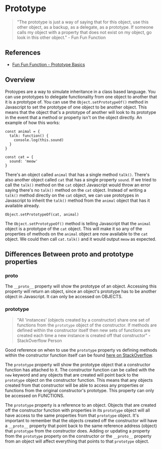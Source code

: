 # Prototype

>"The prototype is just a way of saying that for this object, use this other object, as a backup, as a delegate, as a prototype.  If someone calls my object with a property that does not exist on my object, go look in this other object." - Fun Fun Function

## References

- [Fun Fun Function - Prototype Basics](https://www.youtube.com/watch?v=YkoelSTUy7A)

## Overview

Protoypes are a way to simulate inheritance in a class based language.  You can use prototypes to delegate functionality from one object to another that it is a prototype of.  You can use the `Object.setPrototypeOf()` method in Javascript to set the prototype of one object to be another object.  This means that the object that's a prototype of another will look to its prototype in the event that a method or property isn't on the object directly.  An example of how this works:

```
const animal = {
  talk: function() {
    console.log(this.sound)
  }
}

const cat = {
  sound: 'meow'
}
```

There's an object called `animal` that has a single method `talk()`.  There's also another object called `cat` that has a single property `sound`.  If we tried to call the `talk()` method on the `cat` object Javascript would throw an error saying there's no `talk()` method on the `cat` object.  Instead of writing a `talk()` method directly on the `cat` object, we can use prototypes in Javascript to inherit the `talk()` method from the `animal` object that has it available already.

```
Object.setPrototypeOf(cat, animal)
```

The `Object.setPrototypeOf()` method is telling Javascript that the `animal` object is a prototype of the `cat` object.  This will make it so any of the properties of methods on the `animal` object are now available to the `cat` object.  We could then call `cat.talk()` and it would output `meow` as expected.

## Differences Between __proto__ and prototype properties

### __proto__

The `__proto__` property will show the prototype of an object.  Accessing this property will return an object, since an object's prototype has to be another object in Javascript.  It can only be accessed on OBJECTS.

### prototype

>"All 'instances' (objects created by a constructor) share one set of functions from the `prototype` object of the constructor.  If methods are defined within the constructor itself then new sets of functions are created each time a new instance is created off that constructor" - StackOverflow Person

Good reference on when to use the `prototype` property vs defining methods within the constructor function itself can be found [here on StackOverflow](https://stackoverflow.com/questions/9772307/declaring-javascript-object-method-in-constructor-function-vs-in-prototype).

The `prototype` property will show the prototype object that a constructor function has attached to it.  The constructor function can be called with the `new` keyword and any objects that are created will point back to the `prototype` object on the constructor function.  This means that any objects created from that constructor will be able to access any properties or functions from the original constructor's prototype.  This property can only be accessed on FUNCTIONS.

The `prototype` property is a reference to an object.  Objects that are created off the constructor function with properties in its `prototype` object will all have access to the same properties from that `prototype` object.  It's important to remember that the objects created off the constructor will have a `__proto__` property that point back to the same reference address (object) that `prototype` from the constructor does.  Adding or updating a property from the `prototype` property on the constructor or the `__proto__` property from an object will affect everything that points to that `prototype` object.

